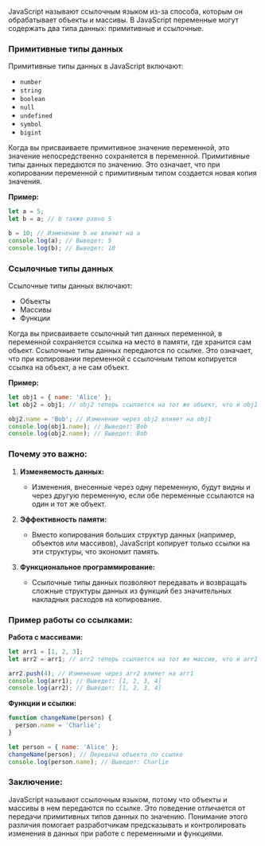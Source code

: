 JavaScript называют ссылочным языком из-за способа, которым он обрабатывает объекты и массивы. В JavaScript переменные могут содержать два типа данных: примитивные и ссылочные.

### Примитивные типы данных

Примитивные типы данных в JavaScript включают:
- `number`
- `string`
- `boolean`
- `null`
- `undefined`
- `symbol`
- `bigint`

Когда вы присваиваете примитивное значение переменной, это значение непосредственно сохраняется в переменной. Примитивные типы данных передаются по значению. Это означает, что при копировании переменной с примитивным типом создается новая копия значения.

**Пример:**

```javascript
let a = 5;
let b = a; // b также равно 5

b = 10; // Изменение b не влияет на a
console.log(a); // Выведет: 5
console.log(b); // Выведет: 10
```

### Ссылочные типы данных

Ссылочные типы данных включают:
- Объекты
- Массивы
- Функции

Когда вы присваиваете ссылочный тип данных переменной, в переменной сохраняется ссылка на место в памяти, где хранится сам объект. Ссылочные типы данных передаются по ссылке. Это означает, что при копировании переменной с ссылочным типом копируется ссылка на объект, а не сам объект.

**Пример:**

```javascript
let obj1 = { name: 'Alice' };
let obj2 = obj1; // obj2 теперь ссылается на тот же объект, что и obj1

obj2.name = 'Bob'; // Изменение через obj2 влияет на obj1
console.log(obj1.name); // Выведет: Bob
console.log(obj2.name); // Выведет: Bob
```

### Почему это важно:

1. **Изменяемость данных:**
    - Изменения, внесенные через одну переменную, будут видны и через другую переменную, если обе переменные ссылаются на один и тот же объект.

2. **Эффективность памяти:**
    - Вместо копирования больших структур данных (например, объектов или массивов), JavaScript копирует только ссылки на эти структуры, что экономит память.

3. **Функциональное программирование:**
    - Ссылочные типы данных позволяют передавать и возвращать сложные структуры данных из функций без значительных накладных расходов на копирование.

### Пример работы со ссылками:

**Работа с массивами:**

```javascript
let arr1 = [1, 2, 3];
let arr2 = arr1; // arr2 теперь ссылается на тот же массив, что и arr1

arr2.push(4); // Изменение через arr2 влияет на arr1
console.log(arr1); // Выведет: [1, 2, 3, 4]
console.log(arr2); // Выведет: [1, 2, 3, 4]
```

**Функции и ссылки:**

```javascript
function changeName(person) {
  person.name = 'Charlie';
}

let person = { name: 'Alice' };
changeName(person); // Передача объекта по ссылке
console.log(person.name); // Выведет: Charlie
```

### Заключение:

JavaScript называют ссылочным языком, потому что объекты и массивы в нем передаются по ссылке. Это поведение отличается от передачи примитивных типов данных по значению. Понимание этого различия помогает разработчикам предсказывать и контролировать изменения в данных при работе с переменными и функциями.